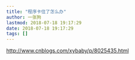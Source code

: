 ```yaml
---
title: "程序卡住了怎么办"
author: 一张狗
lastmod: 2018-07-18 19:17:29
date: 2018-07-18 19:17:29
tags: []
---
```



http://www.cnblogs.com/xybaby/p/8025435.html


